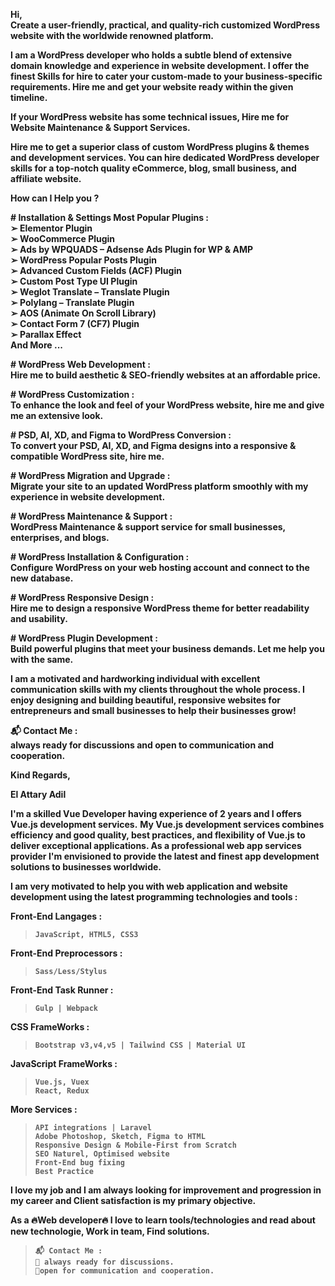 **Hi,**<br/>
**Create a user-friendly, practical, and quality-rich customized WordPress website with the worldwide renowned platform.**<br/>

**I am a WordPress developer who holds a subtle blend of extensive domain knowledge and experience in website development. I offer the finest Skills for hire to cater your custom-made to your business-specific requirements. Hire me and get your website ready within the given timeline.**<br/>

**If your WordPress website has some technical issues, Hire me for Website Maintenance & Support Services.**<br/>

**Hire me to get a superior class of custom WordPress plugins & themes and development services. You can hire dedicated WordPress developer skills for a top-notch quality eCommerce, blog, small business, and affiliate website.**<br/>

**How can I Help you ?**<br/>

**# Installation & Settings Most Popular Plugins :<br/>
➢ Elementor Plugin<br/>
➢ WooCommerce Plugin<br/>
➢ Ads by WPQUADS – Adsense Ads Plugin for WP & AMP<br/>
➢ WordPress Popular Posts Plugin<br/>
➢ Advanced Custom Fields (ACF) Plugin<br/>
➢ Custom Post Type UI Plugin<br/>
➢ Weglot Translate – Translate Plugin<br/>
➢ Polylang – Translate Plugin<br/>
➢ AOS (Animate On Scroll Library)<br/>
➢ Contact Form 7 (CF7) Plugin<br/>
➢ Parallax Effect<br/>
And More ...**<br/>

**#  WordPress Web Development :**<br/>
**Hire me to build aesthetic & SEO-friendly websites at an affordable price.**<br/>

**# WordPress Customization :**<br/>
**To enhance the look and feel of your WordPress website, hire me and give me an extensive look.**<br/>

**# PSD, AI, XD, and Figma to WordPress Conversion :**<br/>
**To convert your PSD, AI, XD, and Figma designs into a responsive & compatible WordPress site, hire me.**<br/>

**# WordPress Migration and Upgrade :**<br/>
**Migrate your site to an updated WordPress platform smoothly with my experience in website development.**<br/>

**# WordPress Maintenance & Support :**<br/>
**WordPress Maintenance & support service for small businesses, enterprises, and blogs.**<br/>

**# WordPress Installation & Configuration :**<br/>
**Configure WordPress on your web hosting account and connect to the new database.**<br/>

**# WordPress Responsive Design :**<br/>
**Hire me to design a responsive WordPress theme for better readability and usability.**<br/>

**# WordPress Plugin Development :**<br/>
**Build powerful plugins that meet your business demands. Let me help you with the same.**<br/>

**I am a motivated and hardworking individual with excellent communication skills with my clients throughout the whole process. I enjoy designing and building beautiful, responsive websites for entrepreneurs and small businesses to help their businesses grow!**<br/>

**📬 Contact Me :**<br/>
**always ready for discussions and open to communication and cooperation.**<br/>

**Kind Regards,**<br/>

**El Attary Adil**<br/>

**I'm a skilled Vue Developer having experience of 2 years and I offers Vue.js development services.**
**My Vue.js development services combines efficiency and good quality, best practices, and flexibility of Vue.js to deliver exceptional applications. As a professional web app services provider I'm envisioned to provide the latest and finest app development solutions to businesses worldwide.**

**I am very motivated to help you with web application and website development using the latest programming technologies and tools :**

**Front-End Langages :**<br/>
> **`JavaScript, HTML5, CSS3`**<br/>

**Front-End  Preprocessors :**<br/>
> **`Sass/Less/Stylus`**<br/>

**Front-End  Task Runner :**<br/>
> **`Gulp | Webpack`**<br/>

**CSS FrameWorks :**<br/>
> **`Bootstrap v3,v4,v5 | Tailwind CSS | Material UI`**<br/>

**JavaScript  FrameWorks :**<br/>
> **`Vue.js, Vuex`**<br/>
> **`React, Redux`**<br/>

**More Services :**<br/>
> **`API integrations | Laravel`**<br/>
> **`Adobe Photoshop, Sketch, Figma to HTML`**<br/>
> **`Responsive Design & Mobile-First from Scratch`**<br/>
> **`SEO Naturel, Optimised website`**<br/>
> **`Front-End bug fixing`**<br/>
> **`Best Practice`**<br/>

**I love my job and I am always looking for improvement and progression in my career and Client satisfaction is my primary objective.**

**As a 🔥Web developer🔥 I love to learn tools/technologies and read about new technologie, Work in team, Find solutions.**

> **`📬 Contact Me :`**<br/>
> **`🔸 always ready for discussions.`**<br/>
> **`🔸open for communication and cooperation.`**<br/>
